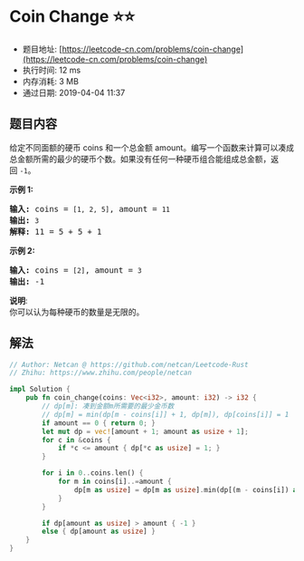 # Coin Change :star::star:
- 题目地址: [https://leetcode-cn.com/problems/coin-change](https://leetcode-cn.com/problems/coin-change)
- 执行时间: 12 ms 
- 内存消耗: 3 MB
- 通过日期: 2019-04-04 11:37

## 题目内容
<p>给定不同面额的硬币 coins 和一个总金额 amount。编写一个函数来计算可以凑成总金额所需的最少的硬币个数。如果没有任何一种硬币组合能组成总金额，返回 <code>-1</code>。</p>

<p><strong>示例 1:</strong></p>

<pre><strong>输入: </strong>coins = <code>[1, 2, 5]</code>, amount = <code>11</code>
<strong>输出: </strong><code>3</code> 
<strong>解释:</strong> 11 = 5 + 5 + 1</pre>

<p><strong>示例 2:</strong></p>

<pre><strong>输入: </strong>coins = <code>[2]</code>, amount = <code>3</code>
<strong>输出: </strong>-1</pre>

<p><strong>说明</strong>:<br>
你可以认为每种硬币的数量是无限的。</p>


## 解法
```rust
// Author: Netcan @ https://github.com/netcan/Leetcode-Rust
// Zhihu: https://www.zhihu.com/people/netcan

impl Solution {
    pub fn coin_change(coins: Vec<i32>, amount: i32) -> i32 {
        // dp[m]: 凑到金额m所需要的最少金币数
        // dp[m] = min(dp[m - coins[i]] + 1, dp[m]), dp[coins[i]] = 1
        if amount == 0 { return 0; }
        let mut dp = vec![amount + 1; amount as usize + 1];
        for c in &coins {
            if *c <= amount { dp[*c as usize] = 1; }
        }

        for i in 0..coins.len() {
            for m in coins[i]..=amount {
                dp[m as usize] = dp[m as usize].min(dp[(m - coins[i]) as usize] + 1);
            }
        }

        if dp[amount as usize] > amount { -1 }
        else { dp[amount as usize] }
    }
}


```